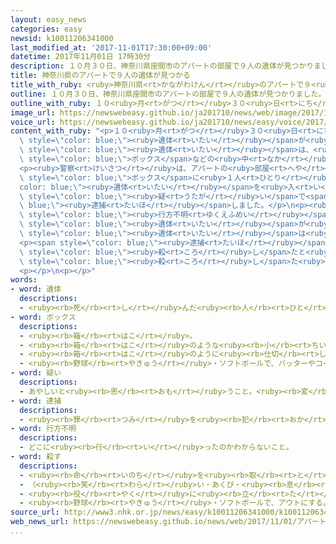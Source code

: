 ```yaml
---
layout: easy_news
categories: easy
newsid: k10011206341000
last_modified_at: '2017-11-01T17:30:00+09:00'
datetime: 2017年11月01日 17時30分
description: １０月３０日、神奈川県座間市のアパートの部屋で９人の遺体が見つかりました。
title: 神奈川県のアパートで９人の遺体が見つかる
title_with_ruby: <ruby>神奈川県<rt>かながわけん</rt></ruby>のアパートで９<ruby>人<rt>にん</rt></ruby>の<ruby>遺体<rt>いたい</rt></ruby>が<ruby>見<rt>み</rt></ruby>つかる
outline: １０月３０日、神奈川県座間市のアパートの部屋で９人の遺体が見つかりました。
outline_with_ruby: １０<ruby>月<rt>がつ</rt></ruby>３０<ruby>日<rt>にち</rt></ruby>、<ruby>神奈川県<rt>かながわけん</rt></ruby><ruby>座間市<rt>ざまし</rt></ruby>のアパートの<ruby>部屋<rt>へや</rt></ruby>で９<ruby>人<rt>にん</rt></ruby>の<ruby>遺体<rt>いたい</rt></ruby>が<ruby>見<rt>み</rt></ruby>つかりました。
image_url: https://newswebeasy.github.io/ja201710/news/web/image/2017/11/01/K10011206341_1711010038_1711010430_01_02.jpg
voice_url: https://newswebeasy.github.io/ja201710/news/easy/voice/2017/11/01/k10011206341000.mp3
content_with_ruby: "<p>１０<ruby>月<rt>がつ</rt></ruby>３０<ruby>日<rt>にち</rt></ruby>、<ruby>神奈川県<rt>かながわけん</rt></ruby><ruby>座間市<rt>ざまし</rt></ruby>のアパートの<ruby>部屋<rt>へや</rt></ruby>で９<ruby>人<rt>にん</rt></ruby>の<span\
  \ style=\"color: blue;\"><ruby>遺体<rt>いたい</rt></ruby></span>が<ruby>見<rt>み</rt></ruby>つかりました。<span\
  \ style=\"color: blue;\"><ruby>遺体<rt>いたい</rt></ruby></span>は、<ruby>飲<rt>の</rt></ruby>み<ruby>物<rt>もの</rt></ruby>などを<ruby>冷<rt>つめ</rt></ruby>たいまま<ruby>入<rt>い</rt></ruby>れておくクーラー<span\
  \ style=\"color: blue;\">ボックス</span>などの<ruby>中<rt>なか</rt></ruby>に、<ruby>切<rt>き</rt></ruby>って<ruby>入<rt>い</rt></ruby>れてありました。</p>\n\
  <p><ruby>警察<rt>けいさつ</rt></ruby>は、アパートの<ruby>部屋<rt>へや</rt></ruby>に<ruby>住<rt>す</rt></ruby>んでいる２７<ruby>歳<rt>さい</rt></ruby>の<ruby>男<rt>おとこ</rt></ruby>を、クーラー<span\
  \ style=\"color: blue;\">ボックス</span>に<ruby>１人<rt>ひとり</rt></ruby>の<span style=\"\
  color: blue;\"><ruby>遺体<rt>いたい</rt></ruby></span>を<ruby>入<rt>い</rt></ruby>れていた<span\
  \ style=\"color: blue;\"><ruby>疑<rt>うたが</rt></ruby>い</span>で<span style=\"color:\
  \ blue;\"><ruby>逮捕<rt>たいほ</rt></ruby></span>しました。</p>\n<p><ruby>警察<rt>けいさつ</rt></ruby>によると、１<ruby>週間<rt>しゅうかん</rt></ruby>ぐらい<ruby>前<rt>まえ</rt></ruby>、<ruby>東京都<rt>とうきょうと</rt></ruby><ruby>八王子市<rt>はちおうじし</rt></ruby>の<ruby>女性<rt>じょせい</rt></ruby>が<span\
  \ style=\"color: blue;\"><ruby>行方不明<rt>ゆくえふめい</rt></ruby></span>になりました。<ruby>警察<rt>けいさつ</rt></ruby>が、この<ruby>女性<rt>じょせい</rt></ruby>と<ruby>連絡<rt>れんらく</rt></ruby>していた<ruby>男<rt>おとこ</rt></ruby>のアパートの<ruby>部屋<rt>へや</rt></ruby>を<ruby>調<rt>しら</rt></ruby>べると、９<ruby>人<rt>にん</rt></ruby>の<span\
  \ style=\"color: blue;\"><ruby>遺体<rt>いたい</rt></ruby></span>が<ruby>見<rt>み</rt></ruby>つかりました。<span\
  \ style=\"color: blue;\"><ruby>遺体<rt>いたい</rt></ruby></span>は<ruby>女性<rt>じょせい</rt></ruby>８<ruby>人<rt>にん</rt></ruby>、<ruby>男性<rt>だんせい</rt></ruby><ruby>１人<rt>ひとり</rt></ruby>で、<ruby>名前<rt>なまえ</rt></ruby>などはまだわかっていません。</p>\n\
  <p><span style=\"color: blue;\"><ruby>逮捕<rt>たいほ</rt></ruby></span>された<ruby>男<rt>おとこ</rt></ruby>は<ruby>警察<rt>けいさつ</rt></ruby>に、<ruby>今年<rt>ことし</rt></ruby>８<ruby>月<rt>がつ</rt></ruby>にアパートに<ruby>引<rt>ひ</rt></ruby>っ<ruby>越<rt>こ</rt></ruby>してきて９<ruby>人<rt>にん</rt></ruby>を<span\
  \ style=\"color: blue;\"><ruby>殺<rt>ころ</rt></ruby>し</span>たと<ruby>言<rt>い</rt></ruby>っています。<ruby>警察<rt>けいさつ</rt></ruby>は、<ruby>男<rt>おとこ</rt></ruby>と９<ruby>人<rt>にん</rt></ruby>の<ruby>関係<rt>かんけい</rt></ruby>や<span\
  \ style=\"color: blue;\"><ruby>殺<rt>ころ</rt></ruby>し</span>た<ruby>理由<rt>りゆう</rt></ruby>などを<ruby>調<rt>しら</rt></ruby>べています。</p>\n\
  <p></p>\n<p></p>"
words:
- word: 遺体
  descriptions:
  - <ruby><rb>死</rb><rt>し</rt></ruby>んだ<ruby><rb>人</rb><rt>ひと</rt></ruby>の<ruby><rb>体</rb><rt>からだ</rt></ruby>。
- word: ボックス
  descriptions:
  - <ruby><rb>箱</rb><rt>はこ</rt></ruby>。
  - <ruby><rb>箱</rb><rt>はこ</rt></ruby>のような<ruby><rb>小</rb><rt>ちい</rt></ruby>さな<ruby><rb>建物</rb><rt>たてもの</rt></ruby>。
  - <ruby><rb>箱</rb><rt>はこ</rt></ruby>のように<ruby><rb>仕切</rb><rt>しき</rt></ruby>った<ruby><rb>所</rb><rt>ところ</rt></ruby>。
  - <ruby><rb>野球</rb><rt>やきゅう</rt></ruby>・ソフトボールで、バッターやコーチが<ruby><rb>立</rb><rt>た</rt></ruby>つ<ruby><rb>所</rb><rt>ところ</rt></ruby>。
- word: 疑い
  descriptions:
  - あやしいと<ruby><rb>思</rb><rt>おも</rt></ruby>うこと。<ruby><rb>変</rb><rt>へん</rt></ruby>に<ruby><rb>思</rb><rt>おも</rt></ruby>うこと。
- word: 逮捕
  descriptions:
  - <ruby><rb>罪</rb><rt>つみ</rt></ruby>を<ruby><rb>犯</rb><rt>おか</rt></ruby>した<ruby><rb>疑</rb><rt>うたが</rt></ruby>いのある<ruby><rb>人</rb><rt>ひと</rt></ruby>を、<ruby><rb>警察</rb><rt>けいさつ</rt></ruby>がつかまえること。
- word: 行方不明
  descriptions:
  - どこに<ruby><rb>行</rb><rt>い</rt></ruby>ったのかわからないこと。
- word: 殺す
  descriptions:
  - <ruby><rb>命</rb><rt>いのち</rt></ruby>を<ruby><rb>取</rb><rt>と</rt></ruby>る。
  - （<ruby><rb>笑</rb><rt>わら</rt></ruby>い・あくび・<ruby><rb>息</rb><rt>いき</rt></ruby>などを）おさえて<ruby><rb>止</rb><rt>と</rt></ruby>める。
  - <ruby><rb>役</rb><rt>やく</rt></ruby>に<ruby><rb>立</rb><rt>た</rt></ruby>たなくする。
  - <ruby><rb>野球</rb><rt>やきゅう</rt></ruby>・ソフトボールで、アウトにする。
source_url: http://www3.nhk.or.jp/news/easy/k10011206341000/k10011206341000.html
web_news_url: https://newswebeasy.github.io/news/web/2017/11/01/アパートから9人遺体-逮捕の男を送検-動機など調べ進める
...
```

